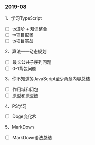 ### 2019-08

1、学习TypeScript

 - [ ] ts进阶 + 知识整合
 - [ ] ts项目配置
 - [ ] ts项目实战

2、算法——动态规划

 - [ ] 最长公共子序列问题
 - [ ] 0-1背包问题

3、你不知道的JavaScript至少两章内容总结

 - [ ] 作用域和闭包
 - [ ] 原型和原型链

4、PS学习

 - [ ] Doge变化术

5、MarkDown

 - [ ] MarkDown语法总结